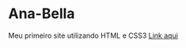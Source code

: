 # Ana-Bella
Meu primeiro site utilizando HTML e CSS3 <a href="https://patriciajaraujo.github.io/Ana-Bella/">Link aqui</a>
